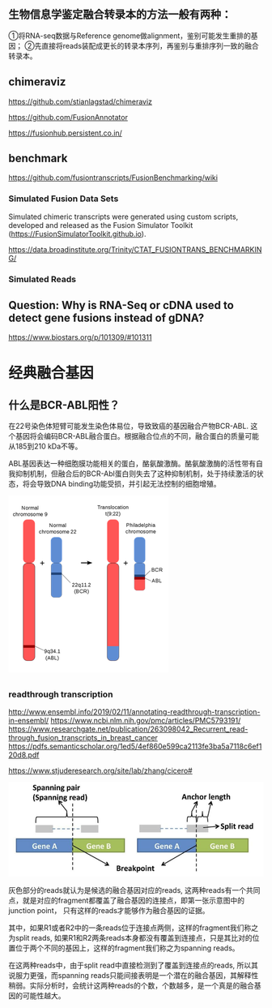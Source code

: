 ## 生物信息学鉴定融合转录本的方法一般有两种：

①将RNA-seq数据与Reference genome做alignment，鉴别可能发生重排的基因；
②先直接将reads装配成更长的转录本序列，再鉴别与重排序列一致的融合转录本。

## chimeraviz
https://github.com/stianlagstad/chimeraviz


https://github.com/FusionAnnotator

https://fusionhub.persistent.co.in/

## benchmark
https://github.com/fusiontranscripts/FusionBenchmarking/wiki

### Simulated Fusion Data Sets
Simulated chimeric transcripts were generated using custom scripts, developed and released as the Fusion Simulator Toolkit (https://FusionSimulatorToolkit.github.io).

https://data.broadinstitute.org/Trinity/CTAT_FUSIONTRANS_BENCHMARKING/

### Simulated Reads

## Question: Why is RNA-Seq or cDNA used to detect gene fusions instead of gDNA?
https://www.biostars.org/p/101309/#101311

# 经典融合基因
## 什么是BCR-ABL阳性？
在22号染色体短臂可能发生染色体易位，导致致癌的基因融合产物BCR-ABL. 这个基因将会编码BCR-ABL融合蛋白。根据融合位点的不同，融合蛋白的质量可能从185到210 kDa不等。

ABL基因表达一种细胞膜功能相关的蛋白，酪氨酸激酶。酪氨酸激酶的活性带有自我抑制机制，但融合后的BCR-Abl蛋白则失去了这种抑制机制，处于持续激活的状态，将会导致DNA binding功能受损，并引起无法控制的细胞增殖。

![](pics/20200720.png)

## 
### readthrough transcription
http://www.ensembl.info/2019/02/11/annotating-readthrough-transcription-in-ensembl/
https://www.ncbi.nlm.nih.gov/pmc/articles/PMC5793191/
https://www.researchgate.net/publication/263098042_Recurrent_read-through_fusion_transcripts_in_breast_cancer
https://pdfs.semanticscholar.org/1ed5/4ef860e599ca2113fe3ba5a7118c6ef120d8.pdf


https://www.stjuderesearch.org/site/lab/zhang/cicero#

![](pics/20211122.png)

灰色部分的reads就认为是候选的融合基因对应的reads, 这两种reads有一个共同点，就是对应的fragment都覆盖了融合基因的连接点，即第一张示意图中的junction point， 只有这样的reads才能够作为融合基因的证据。

其中，如果R1或者R2中的一条reads位于连接点两侧，这样的fragment我们称之为split reads, 如果R1和R2两条reads本身都没有覆盖到连接点，只是其比对的位置位于两个不同的基因上，这样的fragment我们称之为spanning reads。

在这两种reads中，由于split read中直接检测到了覆盖到连接点的reads, 所以其说服力更强，而spanning reads只能间接表明是一个潜在的融合基因，其解释性稍弱。实际分析时，会统计这两种reads的个数，个数越多，是一个真是的融合基因的可能性越大。